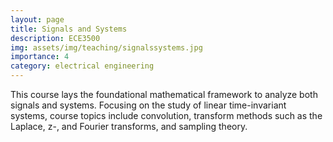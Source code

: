 ```yaml
---
layout: page
title: Signals and Systems
description: ECE3500
img: assets/img/teaching/signalssystems.jpg
importance: 4
category: electrical engineering
---
```


This course lays the foundational mathematical framework to analyze both signals and systems. Focusing on the study of linear time-invariant systems, course topics include convolution, transform methods such as the Laplace, z-, and Fourier transforms, and sampling theory. 